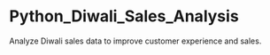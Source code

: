 # Python_Diwali_Sales_Analysis
Analyze Diwali sales data to improve customer experience and sales.

